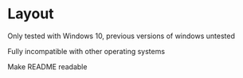 # Layout

Only tested with Windows 10, previous versions of windows untested

Fully incompatible with other operating systems

Make README readable

